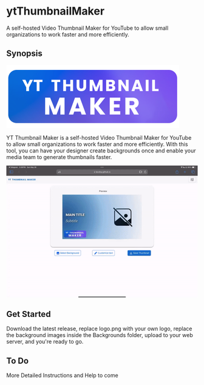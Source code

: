 # ytThumbnailMaker
A self-hosted Video Thumbnail Maker for YouTube to allow small organizations to work faster and more efficiently.


## Synopsis
![logo](https://raw.githubusercontent.com/KevDoy/ytThumbnailMaker/main/logo.png "YT Thumbnail Maker logo")

YT Thumbnail Maker is a self-hosted Video Thumbnail Maker for YouTube to allow small organizations to work faster and more efficiently. With this tool, you can have your designer create backgrounds once and enable your media team to generate thumbnails faster.


![screenshot](https://github.com/KevDoy/ytThumbnailMaker/blob/main/_screenshots/preview.gif?raw=true "YT Thumbnail Maker Preview")


## Get Started
Download the latest release, replace logo.png with your own logo, replace the background images inside the Backgrounds folder, upload to your web server, and you're ready to go.



## To Do
More Detailed Instructions and Help to come
